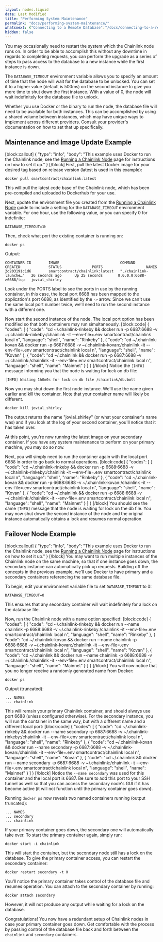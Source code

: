 ```yaml
---
layout: nodes.liquid
date: Last Modified
title: "Performing System Maintenance"
permalink: "docs/performing-system-maintenance/"
whatsnext: {"Connecting to a Remote Database":"/docs/connecting-to-a-remote-database"}
hidden: false
---
```

You may occasionally need to restart the system which the Chainlink node runs on. In order to be able to accomplish this without any downtime in regards to completing requests, you can perform the upgrade as a series of steps to pass access to the database to a new instance while the first instance is down.

The `DATABASE_TIMEOUT` environment variable allows you to specify an amount of time that the node will wait for the database to be unlocked. You can set it to a higher value (default is 500ms) on the second instance to give you more time to shut down the first instance. With a value of 0, the node will wait indefinitely for the database file to unlock.

Whether you use Docker or the binary to run the node, the database file will need to be available for both instances. This can be accomplished by using a shared volume between instances, which may have unique ways to implement across different providers. Consult your provider's documentation on how to set that up specifically.

## Maintenance and Image Update Example
[block:callout]
{
  "type": "info",
  "body": "This example uses Docker to run the Chainlink node, see the [Running a Chainlink Node](../running-a-chainlink-node) page for instructions on how to set it up."
}
[/block]
First, pull the latest Docker image for your desired tag based on release version (latest is used in this example):

```shell
docker pull smartcontract/chainlink:latest
```

This will pull the latest code base of the Chainlink node, which has been pre-compiled and uploaded to Dockerhub for your use.

Next, update the environment file you created from the [Running a Chainlink Node](../running-a-chainlink-node) guide to include a setting for the `DATABASE_TIMEOUT` environment variable. For one hour, use the following value, or you can specify 0 for indefinite:

```
DATABASE_TIMEOUT=1h
```

Then, check what port the existing container is running on:

```shell
docker ps
```

Output:

```
CONTAINER ID        IMAGE                            COMMAND                  CREATED             STATUS              PORTS                    NAMES
2d203191c1d6        smartcontract/chainlink:latest   "./chainlink-launche…"   26 seconds ago      Up 25 seconds       0.0.0.0:6688->6688/tcp   jovial_shirley
```

Look under the PORTS label to see the ports in use by the running container, in this case, the local port 6688 has been mapped to the application's port 6688, as identified by the `->` arrow. Since we can't use the same local port number twice, we'll need to run the second instance with a different one.

Now start the second instance of the node. The local port option has been modified so that both containers may run simultaneously.
[block:code]
{
  "codes": [
    {
      "code": "cd ~/.chainlink-rinkeby && docker run -p 6687:6688 -v ~/.chainlink-rinkeby:/chainlink -it --env-file=.env smartcontract/chainlink local n",
      "language": "shell",
      "name": "Rinkeby"
    },
    {
      "code": "cd ~/.chainlink-kovan && docker run -p 6687:6688 -v ~/.chainlink-kovan:/chainlink -it --env-file=.env smartcontract/chainlink local n",
      "language": "shell",
      "name": "Kovan"
    },
    {
      "code": "cd ~/.chainlink && docker run -p 6687:6688 -v ~/.chainlink:/chainlink -it --env-file=.env smartcontract/chainlink local n",
      "language": "shell",
      "name": "Mainnet"
    }
  ]
}
[/block]
Notice the `[INFO]` message informing you that the node is waiting for lock on db file:

```
[INFO] Waiting 1h0m0s for lock on db file /chainlink/db.bolt
```

Now you may shut down the first node instance. We'll use the name given earlier and kill the container. Note that your container name will likely be different.

```shell
docker kill jovial_shirley
```

The output returns the name "jovial_shirley" (or what your container's name was) and if you look at the log of your second container, you'll notice that it has taken over.

At this point, you're now running the latest image on your secondary container. If you have any system maintenance to perform on your primary machine, you may do so now. 

Next, you will simply need to run the container again with the local port 6688 in order to go back to normal operations.
[block:code]
{
  "codes": [
    {
      "code": "cd ~/.chainlink-rinkeby && docker run -p 6688:6688 -v ~/.chainlink-rinkeby:/chainlink -it --env-file=.env smartcontract/chainlink local n",
      "language": "shell",
      "name": "Rinkeby"
    },
    {
      "code": "cd ~/.chainlink-kovan && docker run -p 6688:6688 -v ~/.chainlink-kovan:/chainlink -it --env-file=.env smartcontract/chainlink local n",
      "language": "shell",
      "name": "Kovan"
    },
    {
      "code": "cd ~/.chainlink && docker run -p 6688:6688 -v ~/.chainlink:/chainlink -it --env-file=.env smartcontract/chainlink local n",
      "language": "shell",
      "name": "Mainnet"
    }
  ]
}
[/block]
You should see the same `[INFO]` message that the node is waiting for lock on the db file. You may now shut down the second instance of the node and the original instance automatically obtains a lock and resumes normal operation.

## Failover Node Example
[block:callout]
{
  "type": "info",
  "body": "This example uses Docker to run the Chainlink node, see the [Running a Chainlink Node](../running-a-chainlink-node) page for instructions on how to set it up."
}
[/block]
You may want to run multiple instances of the Chainlink node on the same machine, so that if one instance goes down, the secondary instance can automatically pick up requests. Building off the concepts in the previous example, we'll use Docker to have primary and a secondary containers referencing the same database file.

To begin, edit your environment variable file to set `DATABASE_TIMEOUT` to 0:

```
DATABASE_TIMEOUT=0
```

This ensures that any secondary container will wait indefinitely for a lock on the database file.

Now, run the Chainlink node with a name option specified:
[block:code]
{
  "codes": [
    {
      "code": "cd ~/.chainlink-rinkeby && docker run --name chainlink -p 6688:6688 -v ~/.chainlink-rinkeby:/chainlink -it --env-file=.env smartcontract/chainlink local n",
      "language": "shell",
      "name": "Rinkeby"
    },
    {
      "code": "cd ~/.chainlink-kovan && docker run --name chainlink -p 6688:6688 -v ~/.chainlink-kovan:/chainlink -it --env-file=.env smartcontract/chainlink local n",
      "language": "shell",
      "name": "Kovan"
    },
    {
      "code": "cd ~/.chainlink && docker run --name chainlink -p 6688:6688 -v ~/.chainlink:/chainlink -it --env-file=.env smartcontract/chainlink local n",
      "language": "shell",
      "name": "Mainnet"
    }
  ]
}
[/block]
You will now notice that you no longer receive a randomly generated name from Docker:

```shell
docker ps
```

Output (truncated):

```
... NAMES
... chainlink
```

This will remain your primary Chainlink container, and should always use port 6688 (unless configured otherwise). For the secondary instance, you will run the container in the same way, but with a different name and a different local port:
[block:code]
{
  "codes": [
    {
      "code": "cd ~/.chainlink-rinkeby && docker run --name secondary -p 6687:6688 -v ~/.chainlink-rinkeby:/chainlink -it --env-file=.env smartcontract/chainlink local n",
      "language": "shell",
      "name": "Rinkeby"
    },
    {
      "code": "cd ~/.chainlink-kovan && docker run --name secondary -p 6687:6688 -v ~/.chainlink-kovan:/chainlink -it --env-file=.env smartcontract/chainlink local n",
      "language": "shell",
      "name": "Kovan"
    },
    {
      "code": "cd ~/.chainlink && docker run --name secondary -p 6687:6688 -v ~/.chainlink:/chainlink -it --env-file=.env smartcontract/chainlink local n",
      "language": "shell",
      "name": "Mainnet"
    }
  ]
}
[/block]
Notice the `--name secondary` was used for this container and the local port is 6687. Be sure to add this port to your SSH tunnel as well so that you can access the secondary node's GUI if it has become active (it will not function until the primary container goes down).

Running `docker ps` now reveals two named containers running (output truncated):

```
... NAMES
... secondary
... chainlink
```

If your primary container goes down, the secondary one will automatically take over. To start the primary container again, simply run:

```shell
docker start -i chainlink
```

This will start the container, but the secondary node still has a lock on the database. To give the primary container access, you can restart the secondary container:

```shell
docker restart secondary -t 0
```

You'll notice the primary container takes control of the database file and resumes operation. You can attach to the secondary container by running:

```shell
docker attach secondary
```

However, it will not produce any output while waiting for a lock on the database.

Congratulations! You now have a redundant setup of Chainlink nodes in case your primary container goes down. Get comfortable with the process by passing control of the database file back and forth between the `chainlink` and `secondary` containers.
